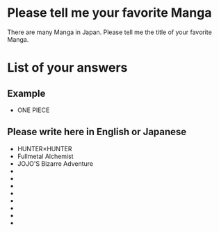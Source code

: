 # Please tell me your favorite Manga
There are many Manga in Japan.
Please tell me the title of your favorite Manga.

# List of your answers 
## Example
- ONE PIECE

## Please write here in English or Japanese
- HUNTER×HUNTER
- Fullmetal Alchemist
- JOJO'S Bizarre Adventure
- 
- 
- 
- 
- 
- 
- 
- 
